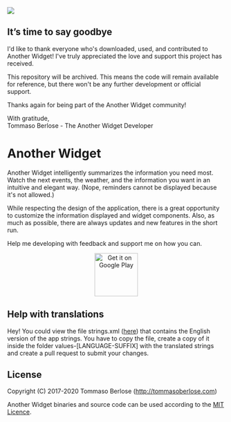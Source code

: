 
<img src="hero.png"/>

## It’s time to say goodbye

I'd like to thank everyone who's downloaded, used, and contributed to Another Widget! I've truly appreciated the love and support this project has received.

This repository will be archived. This means the code will remain available for reference, but there won't be any further development or official support.

Thanks again for being part of the Another Widget community!

With gratitude,  
Tommaso Berlose - The Another Widget Developer


Another Widget
========

Another Widget intelligently summarizes the information you need most.
Watch the next events, the weather, and the information you want in an intuitive and elegant way. (Nope, reminders cannot be displayed because it's not allowed.)

While respecting the design of the application, there is a great opportunity to customize the information displayed and widget components.
Also, as much as possible, there are always updates and new features in the short run.

Help me developing with feedback and support me on how you can.
<div style="text-align:center"><a href='https://play.google.com/store/apps/details?id=com.tommasoberlose.anotherwidget&pcampaignid=pcampaignidMKT-Other-global-all-co-prtnr-py-PartBadge-Mar2515-1'><img alt='Get it on Google Play' height='100px' src='https://play.google.com/intl/en_us/badges/static/images/badges/en_badge_web_generic.png'/></a></div>


Help with translations
-------

Hey! You could view the file strings.xml ([here](https://github.com/tommasoberlose/another-widget/blob/master/app/src/main/res/values/strings.xml)) that contains the English version of the app strings.
You have to copy the file, create a copy of it inside the folder values-[LANGUAGE-SUFFIX] with the translated strings and create a pull request to submit your changes.

License
-------
Copyright (C) 2017-2020 Tommaso Berlose (http://tommasoberlose.com)

Another Widget binaries and source code can be used according to the [MIT Licence](LICENSE).
